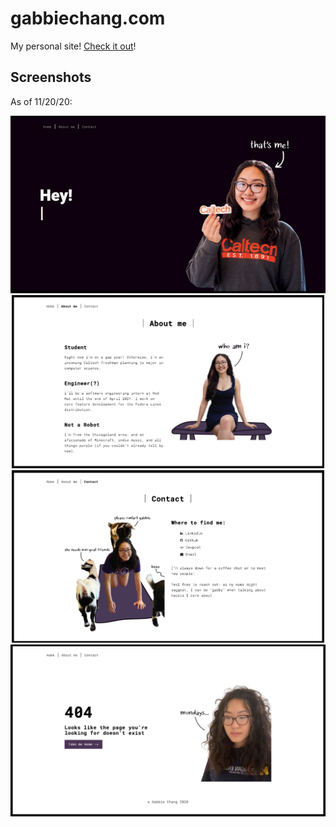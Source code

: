 # gabbiechang.com
My personal site!
[Check it out](http://www.gabbiechang.com/)!

## Screenshots
As of 11/20/20:

<p align="center">
    <img src="https://github.com/gabbiechang/gabbiechang.github.io/blob/master/Screenshots/portfolioHome.gif"><br>
    <img src="https://github.com/gabbiechang/gabbiechang.github.io/blob/master/Screenshots/about.png" width="500">
    <img src="https://github.com/gabbiechang/gabbiechang.github.io/blob/master/Screenshots/contact.png" width="500">
    <img src="https://github.com/gabbiechang/gabbiechang.github.io/blob/master/Screenshots/404.png">
</p>
